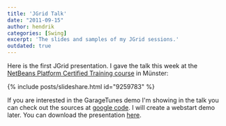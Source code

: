 ```yaml
---
title: 'JGrid Talk'
date: "2011-09-15"
author: hendrik
categories: [Swing]
excerpt: 'The slides and samples of my JGrid sessions.'
outdated: true
---
```

Here is the first JGrid presentation. I gave the talk this week at the [NetBeans Platform Certified Training course](http://edu.netbeans.org/courses/nbplatform-certified-training/) in Münster:

{% include posts/slideshare.html id="9259783" %}

If you are interested in the GarageTunes demo I'm showing in the talk you can check out the sources at [google code](https://code.google.com/p/jgrid/). I will create a webstart demo later.
You can download the presentation [here](/assets/downloads/jgrid/jgrid-session.pdf).
